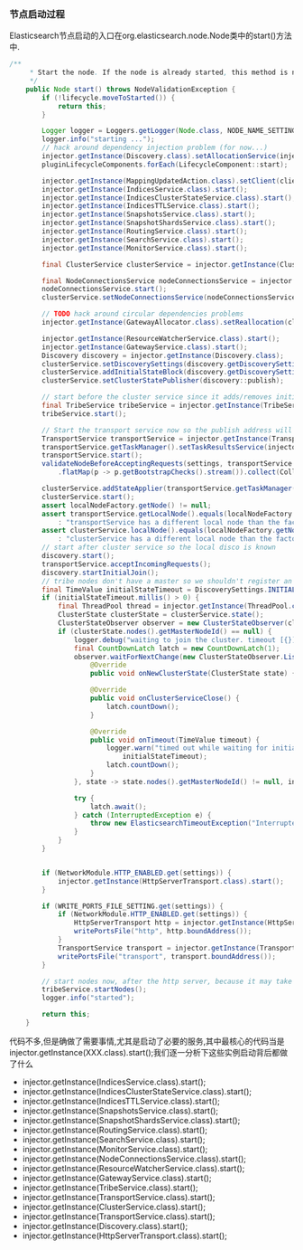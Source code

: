 ###  节点启动过程

Elasticsearch节点启动的入口在org.elasticsearch.node.Node类中的start()方法中.

~~~java
/**
     * Start the node. If the node is already started, this method is no-op.
     */
    public Node start() throws NodeValidationException {
        if (!lifecycle.moveToStarted()) {
            return this;
        }

        Logger logger = Loggers.getLogger(Node.class, NODE_NAME_SETTING.get(settings));
        logger.info("starting ...");
        // hack around dependency injection problem (for now...)
        injector.getInstance(Discovery.class).setAllocationService(injector.getInstance(AllocationService.class));
        pluginLifecycleComponents.forEach(LifecycleComponent::start);

        injector.getInstance(MappingUpdatedAction.class).setClient(client);
        injector.getInstance(IndicesService.class).start();
        injector.getInstance(IndicesClusterStateService.class).start();
        injector.getInstance(IndicesTTLService.class).start();
        injector.getInstance(SnapshotsService.class).start();
        injector.getInstance(SnapshotShardsService.class).start();
        injector.getInstance(RoutingService.class).start();
        injector.getInstance(SearchService.class).start();
        injector.getInstance(MonitorService.class).start();

        final ClusterService clusterService = injector.getInstance(ClusterService.class);

        final NodeConnectionsService nodeConnectionsService = injector.getInstance(NodeConnectionsService.class);
        nodeConnectionsService.start();
        clusterService.setNodeConnectionsService(nodeConnectionsService);

        // TODO hack around circular dependencies problems
        injector.getInstance(GatewayAllocator.class).setReallocation(clusterService, injector.getInstance(RoutingService.class));

        injector.getInstance(ResourceWatcherService.class).start();
        injector.getInstance(GatewayService.class).start();
        Discovery discovery = injector.getInstance(Discovery.class);
        clusterService.setDiscoverySettings(discovery.getDiscoverySettings());
        clusterService.addInitialStateBlock(discovery.getDiscoverySettings().getNoMasterBlock());
        clusterService.setClusterStatePublisher(discovery::publish);

        // start before the cluster service since it adds/removes initial Cluster state blocks
        final TribeService tribeService = injector.getInstance(TribeService.class);
        tribeService.start();

        // Start the transport service now so the publish address will be added to the local disco node in ClusterService
        TransportService transportService = injector.getInstance(TransportService.class);
        transportService.getTaskManager().setTaskResultsService(injector.getInstance(TaskResultsService.class));
        transportService.start();
        validateNodeBeforeAcceptingRequests(settings, transportService.boundAddress(), pluginsService.filterPlugins(Plugin.class).stream()
            .flatMap(p -> p.getBootstrapChecks().stream()).collect(Collectors.toList()));

        clusterService.addStateApplier(transportService.getTaskManager());
        clusterService.start();
        assert localNodeFactory.getNode() != null;
        assert transportService.getLocalNode().equals(localNodeFactory.getNode())
            : "transportService has a different local node than the factory provided";
        assert clusterService.localNode().equals(localNodeFactory.getNode())
            : "clusterService has a different local node than the factory provided";
        // start after cluster service so the local disco is known
        discovery.start();
        transportService.acceptIncomingRequests();
        discovery.startInitialJoin();
        // tribe nodes don't have a master so we shouldn't register an observer         s
        final TimeValue initialStateTimeout = DiscoverySettings.INITIAL_STATE_TIMEOUT_SETTING.get(settings);
        if (initialStateTimeout.millis() > 0) {
            final ThreadPool thread = injector.getInstance(ThreadPool.class);
            ClusterState clusterState = clusterService.state();
            ClusterStateObserver observer = new ClusterStateObserver(clusterState, clusterService, null, logger, thread.getThreadContext());
            if (clusterState.nodes().getMasterNodeId() == null) {
                logger.debug("waiting to join the cluster. timeout [{}]", initialStateTimeout);
                final CountDownLatch latch = new CountDownLatch(1);
                observer.waitForNextChange(new ClusterStateObserver.Listener() {
                    @Override
                    public void onNewClusterState(ClusterState state) { latch.countDown(); }

                    @Override
                    public void onClusterServiceClose() {
                        latch.countDown();
                    }

                    @Override
                    public void onTimeout(TimeValue timeout) {
                        logger.warn("timed out while waiting for initial discovery state - timeout: {}",
                            initialStateTimeout);
                        latch.countDown();
                    }
                }, state -> state.nodes().getMasterNodeId() != null, initialStateTimeout);

                try {
                    latch.await();
                } catch (InterruptedException e) {
                    throw new ElasticsearchTimeoutException("Interrupted while waiting for initial discovery state");
                }
            }
        }


        if (NetworkModule.HTTP_ENABLED.get(settings)) {
            injector.getInstance(HttpServerTransport.class).start();
        }

        if (WRITE_PORTS_FILE_SETTING.get(settings)) {
            if (NetworkModule.HTTP_ENABLED.get(settings)) {
                HttpServerTransport http = injector.getInstance(HttpServerTransport.class);
                writePortsFile("http", http.boundAddress());
            }
            TransportService transport = injector.getInstance(TransportService.class);
            writePortsFile("transport", transport.boundAddress());
        }

        // start nodes now, after the http server, because it may take some time
        tribeService.startNodes();
        logger.info("started");

        return this;
    }
~~~

代码不多,但是确做了需要事情,尤其是启动了必要的服务,其中最核心的代码当是injector.getInstance(XXX.class).start();我们逐一分析下这些实例启动背后都做了什么

- injector.getInstance(IndicesService.class).start();
- injector.getInstance(IndicesClusterStateService.class).start();
- injector.getInstance(IndicesTTLService.class).start();
- injector.getInstance(SnapshotsService.class).start();
- injector.getInstance(SnapshotShardsService.class).start();
- injector.getInstance(RoutingService.class).start();
- injector.getInstance(SearchService.class).start();
- injector.getInstance(MonitorService.class).start();
- injector.getInstance(NodeConnectionsService.class).start();
- injector.getInstance(ResourceWatcherService.class).start();
- injector.getInstance(GatewayService.class).start();
- injector.getInstance(TribeService.class).start();
-  injector.getInstance(TransportService.class).start();
-  injector.getInstance(ClusterService.class).start();
- injector.getInstance(TransportService.class).start();
- injector.getInstance(Discovery.class).start();
- injector.getInstance(HttpServerTransport.class).start();


